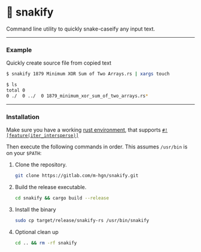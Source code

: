 
# 🐍 snakify

Command line utility to quickly snake-caseify any input text.

---

### Example

Quickly create source file from copied text

```sh
$ snakify 1879 Minimum XOR Sum of Two Arrays.rs | xargs touch

$ ls
total 0
0 ./  0 ../  0 1879_minimum_xor_sum_of_two_arrays.rs*

```

---

### Installation

Make sure you have a working [rust environment](https://rustup.rs/),
that supports [`#![feature(iter_intersperse)]`](https://doc.rust-lang.org/std/iter/trait.Iterator.html#method.intersperse)

Then execute the following commands in order.
This assumes `/usr/bin` is on your `$PATH`:

1.
    Clone the repository.
    ```sh
    git clone https://gitlab.com/m-hgn/snakify.git
    ```
2.
    Build the release executable.
    ```sh
    cd snakify && cargo build --release
    ```
3.
    Install the binary
    ```sh
    sudo cp target/release/snakify-rs /usr/bin/snakify
    ```
4.
    Optional clean up
    ```sh
    cd .. && rm -rf snakify
    ```

